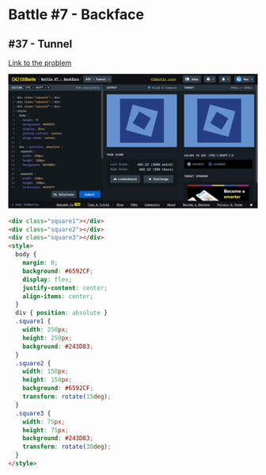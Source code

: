 # Battle #7 - Backface

## #37 - Tunnel

[Link to the problem](https://cssbattle.dev/play/37)

![result](./images/37-tunnel.png)

```html
<div class="square1"></div>
<div class="square2"></div>
<div class="square3"></div>
<style>
  body {
    margin: 0;
    background: #6592CF;
    display: flex;
    justify-content: center;
    align-items: center;
  }
  div { position: absolute }
  .square1 {
    width: 250px;
    height: 250px;
    background: #243D83;
  }
  .square2 {
    width: 150px;
    height: 150px;
    background: #6592CF;
    transform: rotate(15deg);
  }
  .square3 {
    width: 75px;
    height: 75px;
    background: #243D83;
    transform: rotate(30deg);
  }
</style>
```